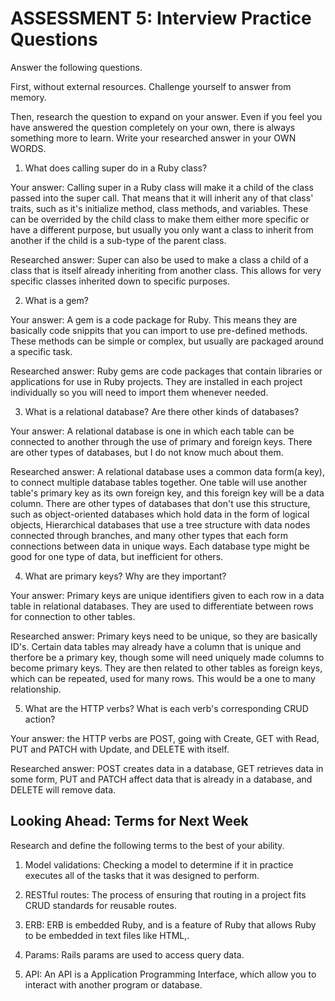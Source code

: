 # ASSESSMENT 5: Interview Practice Questions

Answer the following questions.

First, without external resources. Challenge yourself to answer from memory.

Then, research the question to expand on your answer. Even if you feel you have answered the question completely on your own, there is always something more to learn. Write your researched answer in your OWN WORDS.

1. What does calling super do in a Ruby class?

Your answer: Calling super in a Ruby class will make it a child of the class passed into the super call. That means that it will inherit any of that class' traits, such as it's initialize method, class methods, and variables. These can be overrided by the child class to make them either more specific or have a different purpose, but usually you only want a class to inherit from another if the child is a sub-type of the parent class.

Researched answer: Super can also be used to make a class a child of a class that is itself already inheriting from another class. This allows for very specific classes inherited down to specific purposes.

2. What is a gem?

Your answer: A gem is a code package for Ruby. This means they are basically code snippits that you can import to use pre-defined methods. These methods can be simple or complex, but usually are packaged around a specific task.

Researched answer: Ruby gems are code packages that contain libraries or applications for use in Ruby projects. They are installed in each project individually so you will need to import them whenever needed.

3. What is a relational database? Are there other kinds of databases?

Your answer: A relational database is one in which each table can be connected to another through the use of primary and foreign keys. There are other types of databases, but I do not know much about them.

Researched answer: A relational database uses a common data form(a key), to connect multiple database tables together. One table will use another table's primary key as its own foreign key, and this foreign key will be a data column. There are other types of databases that don't use this structure, such as object-oriented databases which hold data in the form of logical objects, Hierarchical databases that use a tree structure with data nodes connected through branches, and many other types that each form connections between data in unique ways. Each database type might be good for one type of data, but inefficient for others.

4. What are primary keys? Why are they important?

Your answer: Primary keys are unique identifiers given to each row in a data table in relational databases. They are used to differentiate between rows for connection to other tables.

Researched answer: Primary keys need to be unique, so they are basically ID's. Certain data tables may already have a column that is unique and therfore be a primary key, though some will need uniquely made columns to become primary keys. They are then related to other tables as foreign keys, which can be repeated, used for many rows. This would be a one to many relationship.

5. What are the HTTP verbs? What is each verb's corresponding CRUD action?

Your answer: the HTTP verbs are POST, going with Create, GET with Read, PUT and PATCH with Update, and DELETE with itself.

Researched answer: POST creates data in a database, GET retrieves data in some form, PUT and PATCH affect data that is already in a database, and DELETE will remove data.

## Looking Ahead: Terms for Next Week

Research and define the following terms to the best of your ability.

1. Model validations: Checking a model to determine if it in practice executes all of the tasks that it was designed to perform.

2. RESTful routes: The process of ensuring that routing in a project fits CRUD standards for reusable routes.

3. ERB: ERB is embedded Ruby, and is a feature of Ruby that allows Ruby to be embedded in text files like HTML,.

4. Params: Rails params are used to access query data.

5. API: An API is a Application Programming Interface, which allow you to interact with another program or database.

